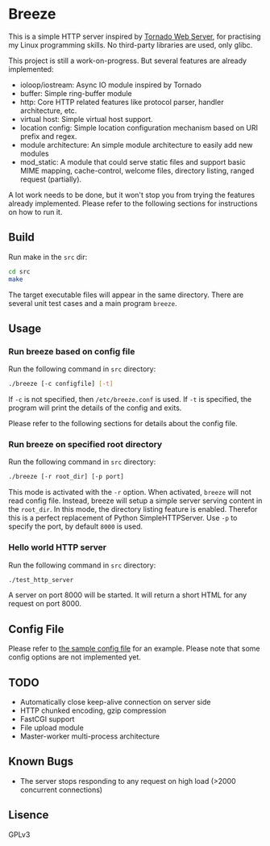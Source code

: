 # Breeze

This is a simple HTTP server inspired by
[Tornado Web Server](https://github.com/facebook/tornado), for
practising my Linux programming skills. No third-party libraries are
used, only glibc.

This project is still a work-on-progress. But several features are
already implemented:

- ioloop/iostream: Async IO module inspired by Tornado
- buffer: Simple ring-buffer module
- http: Core HTTP related features like protocol parser,
  handler architecture, etc.
- virtual host: Simple virtual host support.
- location config: Simple location configuration mechanism based on
  URI prefix and regex.
- module architecture: An simple module architecture to easily add new
  modules
- mod_static: A module that could serve static files and support basic
  MIME mapping, cache-control, welcome files, directory listing,
  ranged request (partially).

A lot work needs to be done, but it won't stop you from trying the
features already implemented. Please refer to the following sections
for instructions on how to run it.

## Build

Run make in the `src` dir:

```bash
cd src
make
```

The target executable files will appear in the same directory. There
are several unit test cases and a main program `breeze`.

## Usage

### Run breeze based on config file

Run the following command in `src` directory:

```bash
./breeze [-c configfile] [-t]
```

If `-c` is not specified, then `/etc/breeze.conf` is used. If `-t` is
specified, the program will print the details of the config and exits.

Please refer to the following sections for details about the config
file.

### Run breeze on specified root directory

Run the following command in `src` directory:

```bash
./breeze [-r root_dir] [-p port]
```

This mode is activated with the `-r` option. When activated, `breeze`
will not read config file. Instead, breeze will setup a simple server
serving content in the `root_dir`. In this mode, the directory listing
feature is enabled. Therefor this is a perfect replacement of Python
SimpleHTTPServer. Use `-p` to specify the port, by default `8000` is
used.

### Hello world HTTP server

Run the following command in `src` directory:

```bash
./test_http_server
```

A server on port 8000 will be started. It will return a short HTML for
any request on port 8000.

## Config File

Please refer to [the sample config file](src/sample-conf.json) for an
example. Please note that some config options are not implemented yet.

## TODO

- Automatically close keep-alive connection on server side
- HTTP chunked encoding, gzip compression
- FastCGI support
- File upload module
- Master-worker multi-process architecture

## Known Bugs

- The server stops responding to any request on high load (>2000
  concurrent connections)

## Lisence

GPLv3
